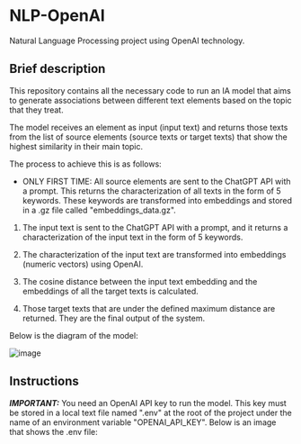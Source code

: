 # NLP-OpenAI

Natural Language Processing project using OpenAI technology.

## Brief description

This repository contains all the necessary code to run an IA model that aims to generate associations between different text elements based on the topic that they treat.

The model receives an element as input (input text) and returns those texts from the list of source elements (source texts or target texts) that show the highest similarity in their main topic.

The process to achieve this is as follows:

- ONLY FIRST TIME: All source elements are sent to the ChatGPT API with a prompt. This returns the characterization of all texts in the form of 5 keywords. These keywords are transformed into embeddings and stored in a .gz file called "embeddings_data.gz".

1. The input text is sent to the ChatGPT API with a prompt, and it returns a characterization of the input text in the form of 5 keywords.

2. The characterization of the input text are transformed into embeddings (numeric vectors) using OpenAI.

3. The cosine distance between the input text embedding and the embeddings of all the target texts is calculated.

4. Those target texts that are under the defined maximum distance are returned. They are the final output of the system. 


Below is the diagram of the model:

![image](https://github.com/NCSanto01/NLP-OpenAI/assets/78079809/50954898-e707-4f93-a8ea-693098771533)


## Instructions

***IMPORTANT:*** You need an OpenAI API key to run the model. This key must be stored in a local text file named ".env" at the root of the project under the name of an environment variable "OPENAI_API_KEY". Below is an image that shows the .env file:

